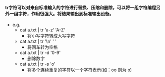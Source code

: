 #### tr字符可以对来自标准输入的字符进行替换、压缩和删除，可以将一组字符编程另外一组字符，作用很强大。将结果输出到标准输出设备。
* e.g.
    * cat a.txt | tr 'a-z' 'A-Z'
        * 将小写字符转成大写字符
    * cat a.txt | tr '\n' ' '
        * 将回车转为空格
    * cat a.txt | tr -d '0-9'
        * 删除数字
    * cat a.txt | tr -s 'o'
        * 将多个连续重复的字符以一个字符表示(如：oo 则为 o)